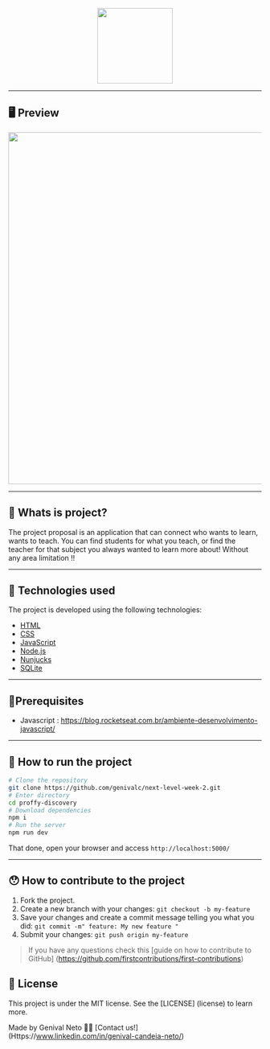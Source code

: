 <p align="center">
  <img src="https://ik.imagekit.io/capitao/Proffy/nlw2_6d7PvlHZ5.svg" width="150" >
</p>


---

## 🖥 Preview 

<p align="center">
  <img src="https://ik.imagekit.io/capitao/Proffy/final_1596781937_urgAUoPC-.jpg" width="700" >
</p>

---

## 📖 Whats is project?

The project proposal is an application that can connect who wants to learn, wants to teach. You can find students for what you teach, or find the teacher for that subject you always wanted to learn more about! Without any area limitation !!

--- 

## 🚀 Technologies used

The project is developed using the following technologies:

- [HTML][html]
- [CSS][css]
- [JavaScript][js]
- [Node.js][node] 
- [Nunjucks][nunjuck]
- [SQLite][sqllite]

--- 

## 🎲Prerequisites 

* Javascript : https://blog.rocketseat.com.br/ambiente-desenvolvimento-javascript/

---

## 🧭 How to run the project

```bash
# Clone the repository
git clone https://github.com/genivalc/next-level-week-2.git
# Enter directory
cd proffy-discovery
# Download dependencies
npm i
# Run the server
npm run dev
```

That done, open your browser and access `http://localhost:5000/`

---

## 😯 How to contribute to the project

1. Fork the project.
2. Create a new branch with your changes: `git checkout -b my-feature`
3. Save your changes and create a commit message telling you what you did: `git commit -m" feature: My new feature "`
4. Submit your changes: `git push origin my-feature`
> If you have any questions check this [guide on how to contribute to GitHub] (https://github.com/firstcontributions/first-contributions)

## 📝 License

This project is under the MIT license. See the [LICENSE] (license) to learn more.

Made by Genival Neto 👋🏽 [Contact us!] (Https://www.linkedin.com/in/genival-candeia-neto/)



[html]: https://developer.mozilla.org/pt-BR/docs/Web/HTML
[css]: https://developer.mozilla.org/pt-BR/docs/Web/CSS
[js]: https://developer.mozilla.org/pt-BR/docs/Web/JavaScript
[node]: https://nodejs.org/en/
[nunjuck]: https://mozilla.github.io/nunjucks/
[sqllite]: https://www.sqlite.org/index.html
